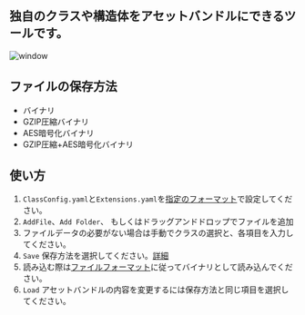 ## 独自のクラスや構造体をアセットバンドルにできるツールです。
![window](https://github.com/HiroshiMinakata/UniqueBundler/assets/152116973/6d014dc3-201a-48da-8ed8-606c97a7f8ae)

## ファイルの保存方法
- バイナリ
- GZIP圧縮バイナリ
- AES暗号化バイナリ
- GZIP圧縮+AES暗号化バイナリ

## 使い方
1. `ClassConfig.yaml`と`Extensions.yaml`を[指定のフォーマット](https://github.com/HiroshiMinakata/UniqueBundler/wiki/コンフィグフォーマット)で設定してください。
2. `AddFile`、`Add Folder`、 もしくはドラッグアンドドロップでファイルを追加
3. ファイルデータの必要がない場合は手動でクラスの選択と、各項目を入力してください。
4. `Save` 保存方法を選択してください。[詳細](https://github.com/HiroshiMinakata/UniqueBundler/wiki/保存方法)
5. 読み込む際は[ファイルフォーマット](https://github.com/HiroshiMinakata/UniqueBundler/wiki/ファイルフォーマット)に従ってバイナリとして読み込んでください。
6. `Load` アセットバンドルの内容を変更するには保存方法と同じ項目を選択してください。
